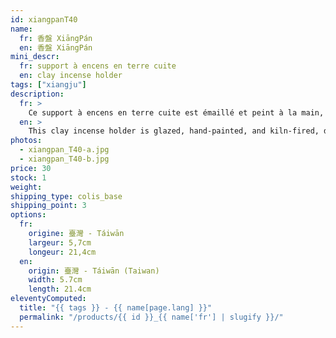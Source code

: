 ```yaml
---
id: xiangpanT40
name:
  fr: 香盤 XiāngPán
  en: 香盤 XiāngPán
mini_descr:
  fr: support à encens en terre cuite
  en: clay incense holder
tags: ["xiangju"]
description:
  fr: >
    Ce support à encens en terre cuite est émaillé et peint à la main, puis cuit au four. Il est conçu pour les bâtonnets d'encens. La fleur de lotus au centre, peinte dans le style traditionnel chinois, symbolise la pureté et l'intégrité, « émergeant de la boue sans être souillée ». Motif prisé des peintres, le lotus est aussi un puissant symbole poétique.
  en: >
    This clay incense holder is glazed, hand-painted, and kiln-fired, designed for incense sticks. The lotus flower in the center, painted in the traditional Chinese style, symbolizes purity and integrity—"rising unstained from the mud." A beloved motif among painters, the lotus is also a timeless poetic symbol.
photos:
  - xiangpan_T40-a.jpg
  - xiangpan_T40-b.jpg
price: 30
stock: 1
weight:
shipping_type: colis_base
shipping_point: 3
options:
  fr:
    origine: 臺灣 - Táiwān
    largeur: 5,7cm
    longeur: 21,4cm
  en:
    origin: 臺灣 - Táiwān (Taiwan)
    width: 5.7cm
    length: 21.4cm
eleventyComputed:
  title: "{{ tags }} - {{ name[page.lang] }}"
  permalink: "/products/{{ id }}_{{ name['fr'] | slugify }}/"
---
```

